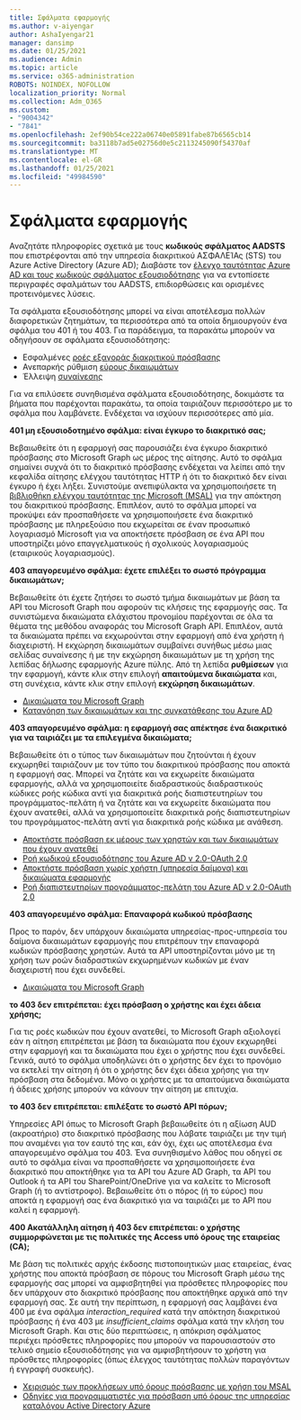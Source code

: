 ```yaml
---
title: Σφάλματα εφαρμογής
ms.author: v-aiyengar
author: AshaIyengar21
manager: dansimp
ms.date: 01/25/2021
ms.audience: Admin
ms.topic: article
ms.service: o365-administration
ROBOTS: NOINDEX, NOFOLLOW
localization_priority: Normal
ms.collection: Adm_O365
ms.custom:
- "9004342"
- "7841"
ms.openlocfilehash: 2ef90b54ce222a06740e05891fabe87b6565cb14
ms.sourcegitcommit: ba3118b7ad5e02756d0e5c2113245090f54370af
ms.translationtype: MT
ms.contentlocale: el-GR
ms.lasthandoff: 01/25/2021
ms.locfileid: "49984590"
---
```

# <a name="application-errors"></a>Σφάλματα εφαρμογής

Αναζητάτε πληροφορίες σχετικά με τους **κωδικούς σφάλματος AADSTS** που επιστρέφονται από την υπηρεσία διακριτικού ΑΣΦΑΛΕΊΑς (STS) του Azure Active Directory (Azure AD); Διαβάστε τον [έλεγχο ταυτότητας Azure AD και τους κωδικούς σφάλματος εξουσιοδότησης](https://docs.microsoft.com/azure/active-directory/develop/reference-aadsts-error-codes) για να εντοπίσετε περιγραφές σφαλμάτων του AADSTS, επιδιορθώσεις και ορισμένες προτεινόμενες λύσεις.

Τα σφάλματα εξουσιοδότησης μπορεί να είναι αποτέλεσμα πολλών διαφορετικών ζητημάτων, τα περισσότερα από τα οποία δημιουργούν ένα σφάλμα του 401 ή του 403. Για παράδειγμα, τα παρακάτω μπορούν να οδηγήσουν σε σφάλματα εξουσιοδότησης:

- Εσφαλμένες [ροές εξαγοράς διακριτικού πρόσβασης](https://docs.microsoft.com/azure/active-directory/develop/reference-aadsts-error-codes) 
- Ανεπαρκής ρύθμιση [εύρους δικαιωμάτων](https://docs.microsoft.com/azure/active-directory/develop/active-directory-v2-scopes) 
- Έλλειψη [συναίνεσης](https://docs.microsoft.com/azure/active-directory/develop/active-directory-devhowto-multi-tenant-overview#understanding-user-and-admin-consent)

Για να επιλύσετε συνηθισμένα σφάλματα εξουσιοδότησης, δοκιμάστε τα βήματα που παρέχονται παρακάτω, τα οποία ταιριάζουν περισσότερο με το σφάλμα που λαμβάνετε. Ενδέχεται να ισχύουν περισσότερες από μία.

**401 μη εξουσιοδοτημένο σφάλμα: είναι έγκυρο το διακριτικό σας;**

Βεβαιωθείτε ότι η εφαρμογή σας παρουσιάζει ένα έγκυρο διακριτικό πρόσβασης στο Microsoft Graph ως μέρος της αίτησης. Αυτό το σφάλμα σημαίνει συχνά ότι το διακριτικό πρόσβασης ενδέχεται να λείπει από την κεφαλίδα αίτησης ελέγχου ταυτότητας HTTP ή ότι το διακριτικό δεν είναι έγκυρο ή έχει λήξει. Συνιστούμε ανεπιφύλακτα να χρησιμοποιήσετε τη [βιβλιοθήκη ελέγχου ταυτότητας της Microsoft (MSAL)](https://docs.microsoft.com/azure/active-directory/develop/msal-overview) για την απόκτηση του διακριτικού πρόσβασης. Επιπλέον, αυτό το σφάλμα μπορεί να προκύψει εάν προσπαθήσετε να χρησιμοποιήσετε ένα διακριτικό πρόσβασης με πληρεξούσιο που εκχωρείται σε έναν προσωπικό λογαριασμό Microsoft για να αποκτήσετε πρόσβαση σε ένα API που υποστηρίζει μόνο επαγγελματικούς ή σχολικούς λογαριασμούς (εταιρικούς λογαριασμούς).

**403 απαγορευμένο σφάλμα: έχετε επιλέξει το σωστό πρόγραμμα δικαιωμάτων;**

Βεβαιωθείτε ότι έχετε ζητήσει το σωστό τμήμα δικαιωμάτων με βάση τα API του Microsoft Graph που αφορούν τις κλήσεις της εφαρμογής σας. Τα συνιστώμενα δικαιώματα ελάχιστου προνομίου παρέχονται σε όλα τα θέματα της μεθόδου αναφοράς του Microsoft Graph API. Επιπλέον, αυτά τα δικαιώματα πρέπει να εκχωρούνται στην εφαρμογή από ένα χρήστη ή διαχειριστή. Η εκχώρηση δικαιωμάτων συμβαίνει συνήθως μέσω μιας σελίδας συναίνεσης ή με την εκχώρηση δικαιωμάτων με τη χρήση της λεπίδας δήλωσης εφαρμογής Azure πύλης. Από τη λεπίδα **ρυθμίσεων** για την εφαρμογή, κάντε κλικ στην επιλογή **απαιτούμενα δικαιώματα** και, στη συνέχεια, κάντε κλικ στην επιλογή **εκχώρηση δικαιωμάτων**.

- [Δικαιώματα του Microsoft Graph](https://docs.microsoft.com/graph/permissions-reference) 
- [Κατανόηση των δικαιωμάτων και της συγκατάθεσης του Azure AD](https://docs.microsoft.com/azure/active-directory/develop/v2-permissions-and-consent) 

**403 απαγορευμένο σφάλμα: η εφαρμογή σας απέκτησε ένα διακριτικό για να ταιριάζει με τα επιλεγμένα δικαιώματα;**

Βεβαιωθείτε ότι ο τύπος των δικαιωμάτων που ζητούνται ή έχουν εκχωρηθεί ταιριάζουν με τον τύπο του διακριτικού πρόσβασης που αποκτά η εφαρμογή σας. Μπορεί να ζητάτε και να εκχωρείτε δικαιώματα εφαρμογής, αλλά να χρησιμοποιείτε διαδραστικούς διαδραστικούς κώδικες ροής κώδικα αντί για διακριτικά ροής διαπιστευτηρίων του προγράμματος-πελάτη ή να ζητάτε και να εκχωρείτε δικαιώματα που έχουν ανατεθεί, αλλά να χρησιμοποιείτε διακριτικά ροής διαπιστευτηρίων του προγράμματος-πελάτη αντί για διακριτικά ροής κώδικα με ανάθεση.

- [Αποκτήστε πρόσβαση εκ μέρους των χρηστών και των δικαιωμάτων που έχουν ανατεθεί](https://docs.microsoft.com/graph/auth_v2_user) 
- [Ροή κωδικού εξουσιοδότησης του Azure AD v 2.0-OAuth 2,0](https://docs.microsoft.com/azure/active-directory/develop/v2-oauth2-auth-code-flow) 
- [Αποκτήστε πρόσβαση χωρίς χρήστη (υπηρεσία δαίμονα) και δικαιώματα εφαρμογής](https://docs.microsoft.com/graph/auth_v2_service) 
- [Ροή διαπιστευτηρίων προγράμματος-πελάτη του Azure AD v 2.0-OAuth 2,0](https://docs.microsoft.com/azure/active-directory/develop/v2-oauth2-client-creds-grant-flow) 

**403 απαγορευμένο σφάλμα: Επαναφορά κωδικού πρόσβασης**

Προς το παρόν, δεν υπάρχουν δικαιώματα υπηρεσίας-προς-υπηρεσία του δαίμονα δικαιωμάτων εφαρμογής που επιτρέπουν την επαναφορά κωδικών πρόσβασης χρηστών. Αυτά τα API υποστηρίζονται μόνο με τη χρήση των ροών διαδραστικών εκχωρημένων κωδικών με έναν διαχειριστή που έχει συνδεθεί.

- [Δικαιώματα του Microsoft Graph](https://docs.microsoft.com/graph/permissions-reference)

**το 403 δεν επιτρέπεται: έχει πρόσβαση ο χρήστης και έχει άδεια χρήσης;**

Για τις ροές κωδικών που έχουν ανατεθεί, το Microsoft Graph αξιολογεί εάν η αίτηση επιτρέπεται με βάση τα δικαιώματα που έχουν εκχωρηθεί στην εφαρμογή και τα δικαιώματα που έχει ο χρήστης που έχει συνδεθεί. Γενικά, αυτό το σφάλμα υποδηλώνει ότι ο χρήστης δεν έχει το προνόμιο να εκτελεί την αίτηση ή ότι ο χρήστης δεν έχει άδεια χρήσης για την πρόσβαση στα δεδομένα. Μόνο οι χρήστες με τα απαιτούμενα δικαιώματα ή άδειες χρήσης μπορούν να κάνουν την αίτηση με επιτυχία.

**το 403 δεν επιτρέπεται: επιλέξατε το σωστό API πόρων;**

Υπηρεσίες API όπως το Microsoft Graph βεβαιωθείτε ότι η αξίωση AUD (ακροατήριο) στο διακριτικό πρόσβασης που λάβατε ταιριάζει με την τιμή που αναμένει για τον εαυτό της και, εάν όχι, έχει ως αποτέλεσμα ένα απαγορευμένο σφάλμα του 403. Ένα συνηθισμένο λάθος που οδηγεί σε αυτό το σφάλμα είναι να προσπαθήσετε να χρησιμοποιήσετε ένα διακριτικό που αποκτήθηκε για τα API του Azure AD Graph, τα API του Outlook ή τα API του SharePoint/OneDrive για να καλείτε το Microsoft Graph (ή το αντίστροφο). Βεβαιωθείτε ότι ο πόρος (ή το εύρος) που αποκτά η εφαρμογή σας ένα διακριτικό για να ταιριάζει με το API που καλεί η εφαρμογή.

**400 Ακατάλληλη αίτηση ή 403 δεν επιτρέπεται: ο χρήστης συμμορφώνεται με τις πολιτικές της Access υπό όρους της εταιρείας (CA);**

Με βάση τις πολιτικές αρχής έκδοσης πιστοποιητικών μιας εταιρείας, ένας χρήστης που αποκτά πρόσβαση σε πόρους του Microsoft Graph μέσω της εφαρμογής σας μπορεί να αμφισβητηθεί για πρόσθετες πληροφορίες που δεν υπάρχουν στο διακριτικό πρόσβασης που αποκτήθηκε αρχικά από την εφαρμογή σας. Σε αυτή την περίπτωση, η εφαρμογή σας λαμβάνει ένα 400 με ένα σφάλμα *interaction_required* κατά την απόκτηση διακριτικού πρόσβασης ή ένα 403 με *insufficient_claims* σφάλμα κατά την κλήση του Microsoft Graph. Και στις δύο περιπτώσεις, η απόκριση σφάλματος περιέχει πρόσθετες πληροφορίες που μπορούν να παρουσιαστούν στο τελικό σημείο εξουσιοδότησης για να αμφισβητήσουν το χρήστη για πρόσθετες πληροφορίες (όπως έλεγχος ταυτότητας πολλών παραγόντων ή εγγραφή συσκευής).

- [Χειρισμός των προκλήσεων υπό όρους πρόσβασης με χρήση του MSAL ](https://docs.microsoft.com/azure/active-directory/develop/msal-handling-exceptions#conditional-access-and-claims-challenges)
- [Οδηγίες για προγραμματιστές για πρόσβαση υπό όρους της υπηρεσίας καταλόγου Active Directory Azure](https://docs.microsoft.com/azure/active-directory/develop/conditional-access-dev-guide)
